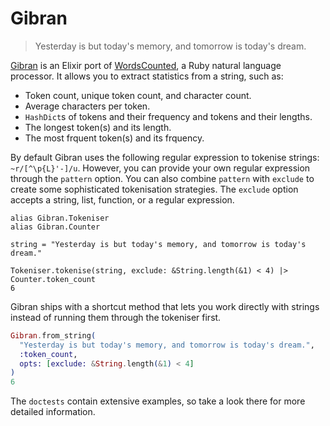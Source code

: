 Gibran
=========

> Yesterday is but today's memory, and tomorrow is today's dream.

[Gibran][2] is an Elixir port of [WordsCounted][1], a Ruby natural language processor. It allows you to extract statistics from a string, such as:

- Token count, unique token count, and character count.
- Average characters per token.
- `HashDict`s of tokens and their frequency and tokens and their lengths.
- The longest token(s) and its length.
- The most frquent token(s) and its frquency.

By default Gibran uses the following regular expression to tokenise strings: `~r/[^\p{L}'-]/u`. However, you can provide your own regular expression through the `pattern` option. You can also combine `pattern` with `exclude` to create some sophisticated tokenisation strategies. The `exclude` option accepts a string, list, function, or a regular expression.

```
alias Gibran.Tokeniser
alias Gibran.Counter

string = "Yesterday is but today's memory, and tomorrow is today's dream."

Tokeniser.tokenise(string, exclude: &String.length(&1) < 4) |> Counter.token_count
6
```

Gibran ships with a shortcut method that lets you work directly with strings instead of running them through the tokeniser first.

```elixir
Gibran.from_string(
  "Yesterday is but today's memory, and tomorrow is today's dream.",
  :token_count,
  opts: [exclude: &String.length(&1) < 4]
)
6
```

The `doctests` contain extensive examples, so take a look there for more detailed information.


  [1]: https://github.com/abitdodgy/words_counted
  [2]: https://en.wikipedia.org/wiki/Kahlil_Gibran

